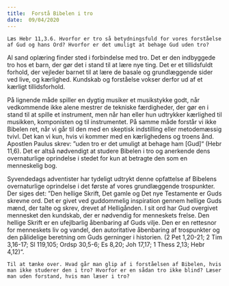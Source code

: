 ```yaml
---
title:  Forstå Bibelen i tro
date:  09/04/2020
---
```


`Læs Hebr 11,3.6. Hvorfor er tro så betydningsfuld for vores forståelse af Gud og hans Ord? Hvorfor er det umuligt at behage Gud uden tro?`

Al sand oplæring finder sted i forbindelse med tro. Det er den indbyggede tro hos et barn, der gør det i stand til at lære nye ting. Det er et tillidsfuldt forhold, der vejleder barnet til at lære de basale og grundlæggende sider ved live, og kærlighed. Kundskab og forståelse vokser derfor ud af et kærligt tillidsforhold.

På lignende måde spiller en dygtig musiker et musikstykke godt, når vedkommende ikke alene mestrer de tekniske færdigheder, der gør en i stand til at spille et instrument, men når han eller hun udtrykker kærlighed til musikken, komponisten og til instrumentet. På samme måde forstår vi ikke Bibelen ret, når vi går til den med en skeptisk indstilling eller metodemæssig tvivl. Det kan vi kun, hvis vi kommer med en kærlighedens og troens ånd. Apostlen Paulus skrev: ”uden tro er det umuligt at behage ham [Gud]“ (Hebr 11,6). Det er altså nødvendigt at studere Bibelen i tro og anerkende dens overnaturlige oprindelse i stedet for kun at betragte den som en menneskelig bog.

Syvendedags adventister har tydeligt udtrykt denne opfattelse af Bibelens overnaturlige oprindelse i det første af vores grundlæggende trospunkter. Der siges det: ”Den hellige Skrift, Det gamle og Det nye Testamente er Guds skrevne ord. Det er givet ved guddommelig inspiration gennem hellige Guds mænd, der talte og skrev, drevet af Helligånden. I sit ord har Gud overgivet mennesket den kundskab, der er nødvendig for menneskets frelse. Den hellige Skrift er en ufejlbarlig åbenbaring af Guds vilje. Den er en rettesnor for menneskets liv og vandel, den autoritative åbenbaring af trospunkter og den pålidelige beretning om Guds gerninger i historien. (2 Pet 1,20-21; 2 Tim 3,16-17; Sl 119,105; Ordsp 30,5-6; Es 8,20; Joh 17,17; 1 Thess 2,13; Hebr 4,12)“.

`Til at tænke over. Hvad går man glip af i forståelsen af Bibelen, hvis man ikke studerer den i tro? Hvorfor er en sådan tro ikke blind? Læser man uden forstand, hvis man læser i tro?`